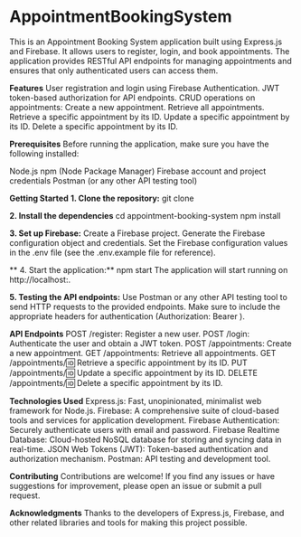 # AppointmentBookingSystem
This is an Appointment Booking System application built using Express.js and Firebase. It allows users to register, login, and book appointments. The application provides RESTful API endpoints for managing appointments and ensures that only authenticated users can access them.

**Features**
User registration and login using Firebase Authentication.
JWT token-based authorization for API endpoints.
CRUD operations on appointments:
Create a new appointment.
Retrieve all appointments.
Retrieve a specific appointment by its ID.
Update a specific appointment by its ID.
Delete a specific appointment by its ID.

**Prerequisites**
Before running the application, make sure you have the following installed:

Node.js
npm (Node Package Manager)
Firebase account and project credentials
Postman (or any other API testing tool)

**Getting Started**
**1. Clone the repository:**
git clone <repository-url>
  
**2. Install the dependencies**
cd appointment-booking-system
npm install
  
**3. Set up Firebase:**
Create a Firebase project.
Generate the Firebase configuration object and credentials.
Set the Firebase configuration values in the .env file (see the .env.example file for reference).

** 4. Start the application:**
npm start
The application will start running on http://localhost:<env Port Number
                                                            >.

**5. Testing the API endpoints:**
Use Postman or any other API testing tool to send HTTP requests to the provided endpoints.
Make sure to include the appropriate headers for authentication (Authorization: Bearer <token>).
  
**API Endpoints**
POST /register: Register a new user.
POST /login: Authenticate the user and obtain a JWT token.
POST /appointments: Create a new appointment.
GET /appointments: Retrieve all appointments.
GET /appointments/:id: Retrieve a specific appointment by its ID.
PUT /appointments/:id: Update a specific appointment by its ID.
DELETE /appointments/:id: Delete a specific appointment by its ID.
  
**Technologies Used**
Express.js: Fast, unopinionated, minimalist web framework for Node.js.
Firebase: A comprehensive suite of cloud-based tools and services for application development.
Firebase Authentication: Securely authenticate users with email and password.
Firebase Realtime Database: Cloud-hosted NoSQL database for storing and syncing data in real-time.
JSON Web Tokens (JWT): Token-based authentication and authorization mechanism.
Postman: API testing and development tool.

**Contributing**
Contributions are welcome! If you find any issues or have suggestions for improvement, please open an issue or submit a pull request.


**Acknowledgments**
Thanks to the developers of Express.js, Firebase, and other related libraries and tools for making this project possible.
